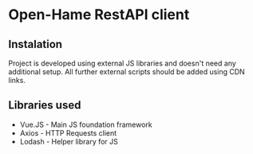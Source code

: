 # Open-Hame RestAPI client
## Instalation
Project is developed using external JS libraries and doesn't need any additional setup.
All further external scripts should be added using CDN links.

## Libraries used
- Vue.JS - Main JS foundation framework
- Axios - HTTP Requests client
- Lodash - Helper library for JS
